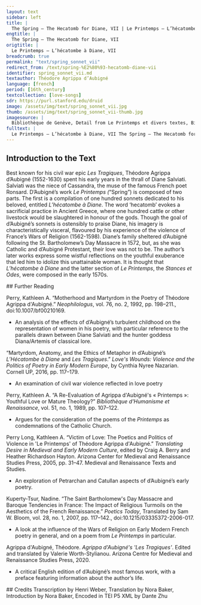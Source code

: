```yaml
---
layout: text
sidebar: left
title: |
  The Spring – The Hecatomb for Diane, VII | Le Printemps – L’hécatombe à Diane, VII
engtitle: |
  The Spring – The Hecatomb for Diane, VII
origtitle: |
  Le Printemps – L’hécatombe à Diane, VII
breadcrumb: true
permalink: "text/spring_sonnet_vii"
redirect_from: /text/spring-%E2%80%93-hecatomb-diane-vii
identifier: spring_sonnet_vii.md
textauthor: Théodore Agrippa d’Aubigné
language: [french]
period: [16th_century]
textcollection: [love-songs]
sdr: https://purl.stanford.edu/druid 
image: /assets/img/text/spring_sonnet_vii.jpg
thumb: /assets/img/text/spring_sonnet_vii-thumb.jpg
imagesource: |
  Bibliothèque de Genève, Detail from Le Printemps et divers textes, Bibliothèque de Genève, Archives Tronchin 157
fulltext: |
  Le Printemps – L’hécatombe à Diane, VII The Spring – The Hecatomb for Diane, VII                       D’un outrageux combat, la fortune &amp; l’amour                     WithI’ve opted for ‘with’ rather than a more literal ‘from’ or ‘of’ because it sounded more natural to me in English. an outrageous combat fortune and love                     Me veulent ruiner &amp; me veulent bien faire                     Wish to ruin me and wish to do me good.                     L’amour me veut aider, &amp; fortune contraire                      Love wants to help me, fortune on the contrary                     Le brouille ne le trompant de quelque nouveau tour                     Upturns it with some new trickI’ve chosen to just write ‘trick’ once here, for the sake of the flow of the text, even though ‘trompant’ and ‘tour’ could both be rendered in English as versions of ‘trick.’.                     L’un fit dedans les yeux de Diane seiour.                     One stays a while in Diane’s eyes,                     Luy embrasa le cœur &amp; l’ame debonnaire,                     Sets alight her heart and good-natured soul;                     L’autre luy opposa une troupe adversaire                     The other opposes him with an enemy troopThe ‘him’ being opposed in this line (and the ‘his’ referred to in the subsequent line) refer to Love; Fortune is bringing an enemy troop against Love.                     De malheurs pour sa mort, &amp; pour mon dernier jour                     Of misfortunes for his death, and for my last day.                     Diane assiste moy, nostre perte est comune                     Diane attends me, our loss is mutual;                     Faisons rompre le col à l’amour, à injuste fortune                     Let us break the neck of unjust fortune—                     Inconstante, fascheuse, &amp; qui nous a trahis                     Inconsistent, adverse, and who has betrayed us.                     Combattans pour l’amour, c’est pour nous ma maistresse                     FightingVéronique Ferrer’s 2019 critical edition adds a note to clarify the intention of the word ‘combattant’, or ‘fighting’, in this instance: “To be understood in the sense of “by fighting for love, we fight for ourselves.” The poet here subverts the traditional motif of the combat between love and fortune, a common cause for lovers’ separation, by envisaging their loving union as a defensive weapon.” (Ferrer, Véronique, editor. “Hécatombe à Diane.” Le Printemps, by Théodore Agrippa d’Aubigné, Librairie Droz, 2019, p. 56 (in French)). for love, it [love] is for us, my mistress,                     Loge le dans mon cœur &amp; au tien ma Deesse                     Lodge it in my heart, and in yours, my goddess,                     Qu’il ait passages forts, la langue &amp; le pais.                     So that it may have safe passage, both the languageHenri Weber’s 1960 critical edition of the Printemps explains that references to ‘having the language’ were common wartime allusions: “The general sense of the verse is thus: that love may keep the country by possessing its main access points and the complicity of inhabitants who give him all necessary information.” (Weber, Henri, editor. “L'hécatombe à Diane.” Le Printemps: L'hécatombe à Diane et Les Stances, by Théodore Agrippa d'Aubigné, Presses Universitaires de France, 1960, p. 64, n. 5 (in French)). and the land. 
--- 
```

## Introduction to the Text 
<p>Best known for his civil war epic <i>Les Tragiques</i>, Théodore Agrippa d’Aubigné (1552-1630) spent his early years in the thrall of Diane Salviati. Salviati was the niece of Cassandra, the muse of the famous French poet Ronsard. D’Aubigné’s work <i>Le Printemps (</i>“Spring”)<i> </i>is composed of two parts. The first is a compilation of one hundred sonnets dedicated to his beloved, entitled <i>L’hécatombe à Diane</i>. The word ‘hecatomb’ evokes a sacrificial practice in Ancient Greece, where one hundred cattle or other livestock would be slaughtered in honour of the gods. Though the goal of d’Aubigné’s sonnets is ostensibly to praise Diane, his imagery is characteristically visceral, flavoured by his experience of the violence of France’s Wars of Religion (1562-1598). Diane’s family sheltered d’Aubigné following the St. Bartholomew’s Day Massacre in 1572, but, as she was Catholic and d’Aubigné Protestant, their love was not to be. The author’s later works express some wistful reflections on the youthful exuberance that led him to idolize this unattainable woman. It is thought that <i>L’hécatombe à Diane</i> and the latter section of <i>Le Printemps</i>, the <i>Stances et Odes</i>, were composed in the early 1570s.</p>
## Further Reading 
<p>Perry, Kathleen A. “Motherhood and Martyrdom in the Poetry of Théodore Agrippa d'Aubigné.” <i>Neophilologus</i>, vol. 76, no. 2, 1992, pp. 198–211., doi:10.1007/bf00210169.</p> <ul> <li>An analysis of the effects of d’Aubigné’s turbulent childhood on the representation of women in his poetry, with particular reference to the parallels drawn between Diane Salviati and the hunter goddess Diana/Artemis of classical lore.</li> </ul> <p>“Martyrdom, Anatomy, and the Ethics of Metaphor in d’Aubigné’s <i>L’Hécatombe à Diane</i> and <i>Les Tragiques</i>.” <i>Love's Wounds: Violence and the Politics of Poetry in Early Modern Europe</i>, by Cynthia Nyree Nazarian. Cornell UP, 2016, pp. 117–179.</p> <ul> <li>An examination of civil war violence reflected in love poetry</li> </ul> <p>Perry, Kathleen A. “A Re-Evaluation of Agrippa d'Aubigné's « Printemps »: Youthful Love or Mature Theology?” <i>Bibliothèque d'Humanisme et Renaissance</i>, vol. 51, no. 1, 1989, pp. 107–122.</p> <ul> <li>Argues for the consideration of the poems of the <i>Printemps</i> as condemnations of the Catholic Church.</li> </ul> <p>Perry Long, Kathleen A. “Victim of Love: The Poetics and Politics of Violence in 'Le Printemps' of Théodore Agrippa d'Aubigné.” <i>Translating Desire in Medieval and Early Modern Culture</i>, edited by Craig A. Berry and Heather Richardson Hayton. Arizona Center for Medieval and Renaissance Studies Press, 2005, pp. 31–47. Medieval and Renaissance Texts and Studies.</p> <ul> <li>An exploration of Petrarchan and Catullan aspects of d’Aubigné’s early poetry.</li> </ul> <p>Kuperty-Tsur, Nadine. “The Saint Bartholomew's Day Massacre and Baroque Tendencies in France: The Impact of Religious Turmoils on the Aesthetics of the French Renaissance.” <i>Poetics Today</i>, Translated by Sam W. Bloom, vol. 28, no. 1, 2007, pp. 117–142., doi:10.1215/03335372-2006-017.</p> <ul> <li>A look at the influence of the Wars of Religion on Early Modern French poetry in general, and on a poem from <i>Le Printemps </i>in particular.</li> </ul> <p>Agrippa d'Aubigné, Théodore. <i>Agrippa d'Aubigné's 'Les Tragiques'</i>. Edited and translated by Valerie Worth-Stylianou. Arizona Centre for Medieval and Renaissance Studies Press, 2020.</p> <ul> <li>A critical English edition of d’Aubigné’s most famous work, with a preface featuring information about the author’s life.</li> </ul>
## Credits
Transcription by Henri Weber, Translation by Nora Baker, Introduction by Nora Baker, Encoded in TEI P5 XML by Dante Zhu
